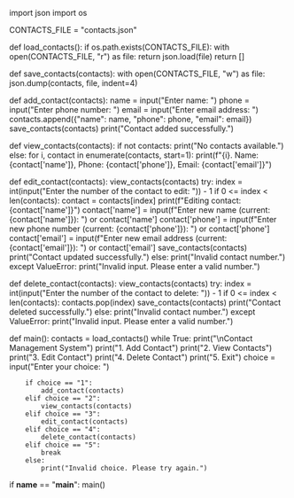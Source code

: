 import json
import os

CONTACTS_FILE = "contacts.json"

def load_contacts():
    if os.path.exists(CONTACTS_FILE):
        with open(CONTACTS_FILE, "r") as file:
            return json.load(file)
    return []

def save_contacts(contacts):
    with open(CONTACTS_FILE, "w") as file:
        json.dump(contacts, file, indent=4)

def add_contact(contacts):
    name = input("Enter name: ")
    phone = input("Enter phone number: ")
    email = input("Enter email address: ")
    contacts.append({"name": name, "phone": phone, "email": email})
    save_contacts(contacts)
    print("Contact added successfully.")

def view_contacts(contacts):
    if not contacts:
        print("No contacts available.")
    else:
        for i, contact in enumerate(contacts, start=1):
            print(f"{i}. Name: {contact['name']}, Phone: {contact['phone']}, Email: {contact['email']}")

def edit_contact(contacts):
    view_contacts(contacts)
    try:
        index = int(input("Enter the number of the contact to edit: ")) - 1
        if 0 <= index < len(contacts):
            contact = contacts[index]
            print(f"Editing contact: {contact['name']}")
            contact['name'] = input(f"Enter new name (current: {contact['name']}): ") or contact['name']
            contact['phone'] = input(f"Enter new phone number (current: {contact['phone']}): ") or contact['phone']
            contact['email'] = input(f"Enter new email address (current: {contact['email']}): ") or contact['email']
            save_contacts(contacts)
            print("Contact updated successfully.")
        else:
            print("Invalid contact number.")
    except ValueError:
        print("Invalid input. Please enter a valid number.")

def delete_contact(contacts):
    view_contacts(contacts)
    try:
        index = int(input("Enter the number of the contact to delete: ")) - 1
        if 0 <= index < len(contacts):
            contacts.pop(index)
            save_contacts(contacts)
            print("Contact deleted successfully.")
        else:
            print("Invalid contact number.")
    except ValueError:
        print("Invalid input. Please enter a valid number.")

def main():
    contacts = load_contacts()
    while True:
        print("\nContact Management System")
        print("1. Add Contact")
        print("2. View Contacts")
        print("3. Edit Contact")
        print("4. Delete Contact")
        print("5. Exit")
        choice = input("Enter your choice: ")

        if choice == "1":
            add_contact(contacts)
        elif choice == "2":
            view_contacts(contacts)
        elif choice == "3":
            edit_contact(contacts)
        elif choice == "4":
            delete_contact(contacts)
        elif choice == "5":
            break
        else:
            print("Invalid choice. Please try again.")

if __name__ == "__main__":
    main()

